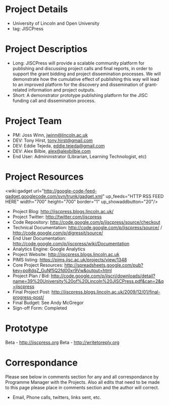 # Project Details #
  * University of Lincoln and Open University
  * tag: JISCPress

# Project Descriptios #
  * Long: JISCPress will provide a scalable community platform for publishing and discussing project calls and final reports, in order to support the grant bidding and project dissemination processes. We will demonstrate how the cumulative effect of publishing this way will lead to an improved platform for the discovery and dissemination of grant-related information and project outputs.
  * Short: A demonstrator prototype publishing platform for the JISC funding call and dissemination process.

# Project Team #
  * PM: Joss Winn, jwinn@lincoln.ac.uk
  * DEV: Tony Hirst, tony.hirst@gmail.com
  * DEV: Eddie Tejeda, eddie.tejeda@gmail.com
  * DEV: Alex Bilbie, alex@alexbilbie.com
  * End User: Admininistrator (Librarian, Learning Technologist, etc)

# Project Resources #

<wiki:gadget url="http://google-code-feed-gadget.googlecode.com/svn/trunk/gadget.xml" up\_feeds="HTTP RSS FEED HERE" width="700" height="700" border="1" up\_showaddbutton="20"/>

  * Project Blog: http://jiscpress.blogs.lincoln.ac.uk/
  * Project Twitter: http://twitter.com/jiscpress
  * Code Repository: http://code.google.com/p/jiscpress/source/checkout
  * Technical Documentation: http://code.google.com/p/jiscpress/source/ / http://code.google.com/p/digressit/source/
  * End User Documentation: http://code.google.com/p/jiscpress/wiki/Documentation
  * Analytics Engine: Google Analytics
  * Project Website: http://jiscpress.blogs.lincoln.ac.uk
  * PIMS listing: https://pims.jisc.ac.uk/projects/view/1348
  * Core Project Resources: http://spreadsheets.google.com/pub?key=po8dqZ_GuNf5Q2fd00xr9Vw&output=html
  * Project Plan / Bid: http://code.google.com/p/jiscri/downloads/detail?name=39%20University%20of%20Lincoln%20JISCPress.pdf&can=2&q=jiscpress
  * Final Project Post: http://jiscpress.blogs.lincoln.ac.uk/2009/12/01/final-progress-post/
  * Final Budget: See Andy McGregor
  * Sign-off Form: Completed

# Prototype #
Beta - http://jiscpress.org
Beta - http://writetoreply.org

# Correspondance #
Please see below in comments section for any and all correspondance by Programme Manager with the Projects.  Also all edits that need to be made to this page please place in comments section and the author will correct.
  * Email, Phone calls, twitters, links sent, etc.